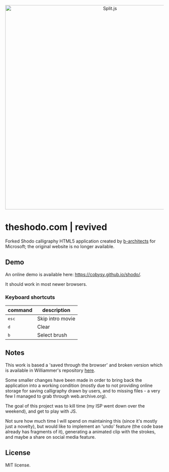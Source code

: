 <p align="center">
<img alt="Split.js" title="Split.js" src="https://raw.githubusercontent.com/cobysy/Shodo/master/docs/screenshot.png" width="650">
</p>

# theshodo.com | revived
Forked Shodo calligraphy HTML5 application created by [b-architects](http://www.b-architects.com) for Microsoft; the original website is no longer available.

## Demo
An online demo is available here: https://cobysy.github.io/shodo/.

It should work in most newer browsers.

### Keyboard shortcuts
| command | description                    |
|---------|--------------------------------|
| <kbd>esc</kbd>     | Skip intro movie    |
| <kbd>d</kbd>       | Clear               |
| <kbd>b</kbd>       | Select brush        |


## Notes
This work is based a 'saved through the browser' and broken version which is available in Williammer's repository [here](https://github.com/Williammer/Shodo).   

Some smaller changes have been made in order to bring back the application into a working condition (mostly due to not providing online storage for saving calligraphy drawn by users, and to missing files - a very few I managed to grab through web.archive.org).

The goal of this project was to kill time (my ISP went down over the weekend), and get to play with JS.

Not sure how much time I will spend on maintaining this (since it's mostly just a novelty), but would like to implement an 'undo' feature (the code base already has fragments of it), generating a animated clip with the strokes, and maybe a share on social media feature.

## License

MIT license.
